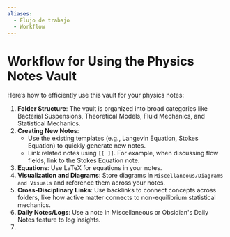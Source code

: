 ```yaml
---
aliases:
  - Flujo de trabajo
  - Workflow
---
```

# Workflow for Using the Physics Notes Vault
Here’s how to efficiently use this vault for your physics notes:
1. **Folder Structure**: The vault is organized into broad categories like Bacterial Suspensions, Theoretical Models, Fluid Mechanics, and Statistical Mechanics.
2. **Creating New Notes**:
   - Use the existing templates (e.g., Langevin Equation, Stokes Equation) to quickly generate new notes.
   - Link related notes using `[[ ]]`. For example, when discussing flow fields, link to the Stokes Equation note.
3. **Equations**: Use LaTeX for equations in your notes.
4. **Visualization and Diagrams**: Store diagrams in `Miscellaneous/Diagrams and Visuals` and reference them across your notes.
5. **Cross-Disciplinary Links**: Use backlinks to connect concepts across folders, like how active matter connects to non-equilibrium statistical mechanics.
6. **Daily Notes/Logs**: Use a note in Miscellaneous or Obsidian's Daily Notes feature to log insights.
7. 